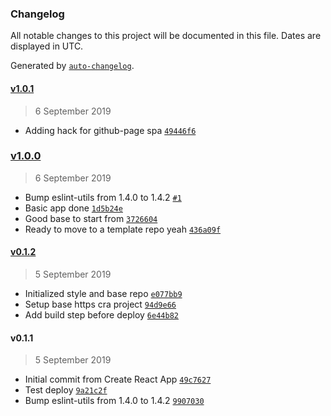 ### Changelog

All notable changes to this project will be documented in this file. Dates are displayed in UTC.

Generated by [`auto-changelog`](https://github.com/CookPete/auto-changelog).

#### [v1.0.1](https://github.com/louisgv/taimu.ga/compare/v1.0.0...v1.0.1)

> 6 September 2019

- Adding hack for github-page spa [`49446f6`](https://github.com/louisgv/taimu.ga/commit/49446f65a895eb53bcb42838df76cb4f378cf527)

### [v1.0.0](https://github.com/louisgv/taimu.ga/compare/v0.1.2...v1.0.0)

> 6 September 2019

- Bump eslint-utils from 1.4.0 to 1.4.2 [`#1`](https://github.com/louisgv/taimu.ga/pull/1)
- Basic app done [`1d5b24e`](https://github.com/louisgv/taimu.ga/commit/1d5b24e4ee2f031da676b9e2f2151cd44b87717c)
- Good base to start from [`3726604`](https://github.com/louisgv/taimu.ga/commit/3726604145e05ab87b54dcfc1cc04670649ea18f)
- Ready to move to a template repo yeah [`436a09f`](https://github.com/louisgv/taimu.ga/commit/436a09f1d7c45e6aaad21f3153acfbc4bbdc707a)

#### [v0.1.2](https://github.com/louisgv/taimu.ga/compare/v0.1.1...v0.1.2)

> 5 September 2019

- Initialized style and base repo [`e077bb9`](https://github.com/louisgv/taimu.ga/commit/e077bb909444932fc6dcddc06ba747128bea465d)
- Setup base https cra project [`94d9e66`](https://github.com/louisgv/taimu.ga/commit/94d9e665c787ffa3868656772ae1fe3fb2b3c4bf)
- Add build step before deploy [`6e44b82`](https://github.com/louisgv/taimu.ga/commit/6e44b8212249d01a4a56ecc26ce21386767746fe)

#### v0.1.1

> 5 September 2019

- Initial commit from Create React App [`49c7627`](https://github.com/louisgv/taimu.ga/commit/49c7627024b91fcced58e666b99320c92eae7aea)
- Test deploy [`9a21c2f`](https://github.com/louisgv/taimu.ga/commit/9a21c2f926eda95904e7bdf7c9d2f283988be203)
- Bump eslint-utils from 1.4.0 to 1.4.2 [`9907030`](https://github.com/louisgv/taimu.ga/commit/990703049ba2cb3f53ba38b6aa04f373935a06ce)

